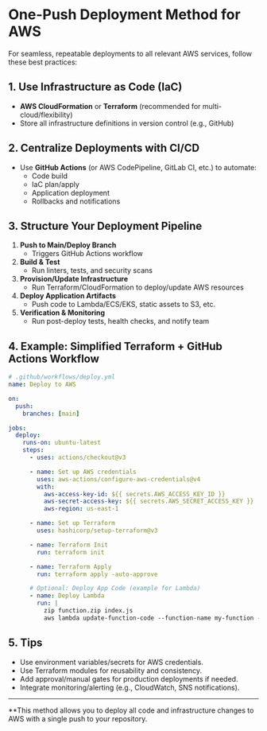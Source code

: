 # One-Push Deployment Method for AWS

For seamless, repeatable deployments to all relevant AWS services, follow these best practices:

## 1. Use Infrastructure as Code (IaC)
- **AWS CloudFormation** or **Terraform** (recommended for multi-cloud/flexibility)
- Store all infrastructure definitions in version control (e.g., GitHub)

## 2. Centralize Deployments with CI/CD
- Use **GitHub Actions** (or AWS CodePipeline, GitLab CI, etc.) to automate:
  - Code build
  - IaC plan/apply
  - Application deployment
  - Rollbacks and notifications

## 3. Structure Your Deployment Pipeline
1. **Push to Main/Deploy Branch**
   - Triggers GitHub Actions workflow
2. **Build & Test**
   - Run linters, tests, and security scans
3. **Provision/Update Infrastructure**
   - Run Terraform/CloudFormation to deploy/update AWS resources
4. **Deploy Application Artifacts**
   - Push code to Lambda/ECS/EKS, static assets to S3, etc.
5. **Verification & Monitoring**
   - Run post-deploy tests, health checks, and notify team

## 4. Example: Simplified Terraform + GitHub Actions Workflow

```yaml
# .github/workflows/deploy.yml
name: Deploy to AWS

on:
  push:
    branches: [main]

jobs:
  deploy:
    runs-on: ubuntu-latest
    steps:
      - uses: actions/checkout@v3

      - name: Set up AWS credentials
        uses: aws-actions/configure-aws-credentials@v4
        with:
          aws-access-key-id: ${{ secrets.AWS_ACCESS_KEY_ID }}
          aws-secret-access-key: ${{ secrets.AWS_SECRET_ACCESS_KEY }}
          aws-region: us-east-1

      - name: Set up Terraform
        uses: hashicorp/setup-terraform@v3

      - name: Terraform Init
        run: terraform init

      - name: Terraform Apply
        run: terraform apply -auto-approve

      # Optional: Deploy App Code (example for Lambda)
      - name: Deploy Lambda
        run: |
          zip function.zip index.js
          aws lambda update-function-code --function-name my-function --zip-file fileb://function.zip
```

## 5. Tips
- Use environment variables/secrets for AWS credentials.
- Use Terraform modules for reusability and consistency.
- Add approval/manual gates for production deployments if needed.
- Integrate monitoring/alerting (e.g., CloudWatch, SNS notifications).

---

**This method allows you to deploy all code and infrastructure changes to AWS with a single push to your repository.